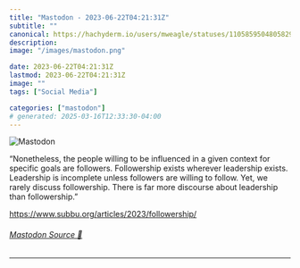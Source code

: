```yaml
---
title: "Mastodon - 2023-06-22T04:21:31Z"
subtitle: ""
canonical: https://hachyderm.io/users/mweagle/statuses/110585950480582918
description:
image: "/images/mastodon.png"

date: 2023-06-22T04:21:31Z
lastmod: 2023-06-22T04:21:31Z
image: ""
tags: ["Social Media"]

categories: ["mastodon"]
# generated: 2025-03-16T12:33:30-04:00
---
```

![Mastodon](/images/mastodon.png)

<p>“Nonetheless, the people willing to be influenced in a given context for specific goals are followers. Followership exists wherever leadership exists. Leadership is incomplete unless followers are willing to follow. Yet, we rarely discuss followership. There is far more discourse about leadership than followership.”</p><p><a href="https://www.subbu.org/articles/2023/followership/" target="_blank" rel="nofollow noopener noreferrer" translate="no"><span class="invisible">https://www.</span><span class="ellipsis">subbu.org/articles/2023/follow</span><span class="invisible">ership/</span></a></p>


###### [Mastodon Source 🐘](https://hachyderm.io/@mweagle/110585950480582918)

___
